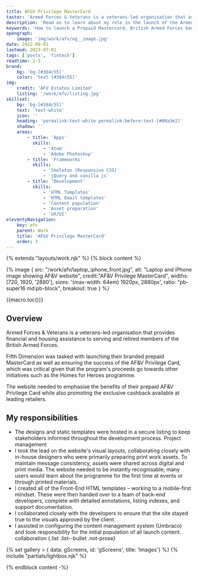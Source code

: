 ```yaml
---
title: AF&V Privilege MasterCard
taster: 'Armed Forces & Veterans is a veterans-led organisation that assists serving and retired members of the British Armed Forces with financial and housing needs. See how they launched their branded prepaid MasterCard'
description: 'Read on to learn about my role in the launch of the Armed Forces & Veterans prepaid MasterCard, an exclusive cashback programme available to serving and retired members of the British Armed Forces and their immediate families.'
keywords: 'How to launch a Prepaid Mastercard, British Armed Forces benefits, Prepaid Mastercard, exclusive cashback, Front-End templates'
opengraph:
    image: 'img/work/afv/og__image.jpg'
date: 2022-09-01
lastmod: 2023-07-01
tags: ['posts', 'fintech']
readtime: 2-3
brand:
    bg: 'bg-[#384c55]'
    color: 'text-[#384c55]'
img:
    credit: 'AFV Estates Limited'
    listing: '/work/afv/listing.jpg'
skillset:
    bg: 'bg-[#384c55]'
    text: 'text-white'
    icon: ''
    heading: 'permalink:text-white permalink:before:text-[#00a3e2]'
    shadow: ''
    areas:
        - title: 'Apps'
          skills:
              - 'Atom'
              - 'Adobe Photoshop'
        - title: 'Frameworks'
          skills:
              - 'Skeleton (Responsive CSS)'
              - 'jQuery and vanilla js'
        - title: 'Development'
          skills:
              - 'HTML Templates'
              - 'HTML Email templates'
              - 'Content population'
              - 'Asset preparation'
              - 'UX/UI'
eleventyNavigation:
    key: afv
    parent: Work
    title: 'AF&V Privilege MasterCard'
    order: 3
---
```


{% extends "layouts/work.njk" %}
{% block content %}

{% image { src: "/work/afv/laptop_iphone_front.jpg", alt: "Laptop and iPhone image showing AF&amp;V website", credit:"AF&amp;V Privilege MasterCard", widths: [720, 1920, '2880'], sizes: '(max-width: 64em) 1920px, 2880px', ratio: "pb-super16 md:pb-block", breakout: true } %}

{{macro.toc()}}

## Overview

Armed Forces & Veterans is a veterans-led organisation that provides financial and housing assistance to serving and retired members of the British Armed Forces.

Fifth Dimension was tasked with launching their branded prepaid MasterCard as well as ensuring the success of the AF&V Privilege Card, which was critical given that the program's proceeds go towards other initiatives such as the Homes for Heroes programme.

The website needed to emphasise the benefits of their prepaid AF&V Privilege Card while also promoting the exclusive cashback available at leading retailers.

## My responsibilities

-   The designs and static templates were hosted in a secure listing to keep stakeholders informed throughout the development process. <span class="label label--info !m-0">Project management</span>
-   I took the lead on the website's visual layouts, collaborating closely with in-house designers who were primarily preparing print work assets. To maintain message consistency, assets were shared across digital and print media. The website needed to be instantly recognisable; many users would learn about the programme for the first time at events or through printed materials.
-   I created all of the Front-End HTML templates – working to a mobile-first mindset. These were then handed over to a team of back-end developers, complete with detailed annotations, listing indexes, and support documentation.
-   I collaborated closely with the developers to ensure that the site stayed true to the visuals approved by the client.
-   I assisted in configuring the content management system (Umbraco) and took responsibility for the initial population of all launch content. <span class="label label--info !m-0">collaboration</span>
    {.list .list--bullet .not-prose}

{% set gallery = { data: gScreens, id: 'gScreens', title: 'Images'} %}
{% include "partials/lightbox.njk" %}

{% endblock content -%}
